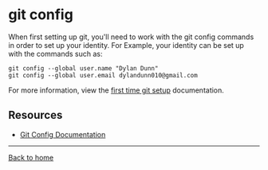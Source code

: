 # git config
When first setting up git, you'll need to work with the git config commands in order to set up your identity.
For Example, your identity can be set up with the commands such as:
```
git config --global user.name "Dylan Dunn"
git config --global user.email dylandunn010@gmail.com
```
For more information, view the [first time git setup](https://git-scm.com/book/en/v2/Getting-Started-First-Time-Git-Setup) documentation.
## Resources
- [Git Config Documentation](https://git-scm.com/docs/git-config)
---
[Back to home](../README.md)

